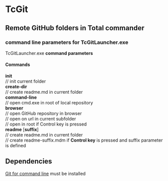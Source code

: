 # TcGit  
## Remote GitHub folders in Total commander  

### command line parameters for TcGitLauncher.exe  
TcGitLauncher.exe __command parameters__  
#### Commands  
__init__  
    // init current folder  
__create-dir__  
    // create readme.md in current folder  
__command-line__  
    // open cmd.exe in root of local repository  
__browser__  
    // open GitHub repository in browser  
    // open on url in current subfolder  
    // open in root if Control key is pressed  
__readme__  [__suffix__]  
    // create readme.md in current folder  
    // create readme-suffix.mdm if __Control key__ is pressed and suffix parameter is defined  

## Dependencies  
[Git for command line](https://git-scm.com/download/win) must be installed  